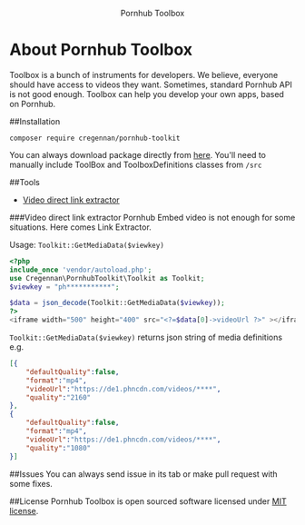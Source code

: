 <p align="center">
    Pornhub Toolbox
</p>

# About Pornhub Toolbox

Toolbox is a bunch of instruments for developers. We believe, everyone should have access to videos they want. Sometimes, standard Pornhub API is not good enough. Toolbox can help you develop your own apps, based on Pornhub.

##Installation
```composer
composer require cregennan/pornhub-toolkit
```
You can always download package directly from [here](https://github.com/Vasiliy-Makogon/Database/archive/refs/heads/master.zip). 
You'll need to manually include ToolBox and ToolboxDefinitions classes from `/src`


##Tools
 - [Video direct link extractor](#cdn-video-link-extractor)
 
 ###Video direct link extractor
 Pornhub Embed video is not enough for some situations. Here comes Link Extractor.
 
 Usage: `Toolkit::GetMediaData($viewkey)`
```php 
<?php
include_once 'vendor/autoload.php';
use Cregennan\PornhubToolkit\Toolkit as Toolkit;
$viewkey = "ph***********";

$data = json_decode(Toolkit::GetMediaData($viewkey));
?>
<iframe width="500" height="400" src="<?=$data[0]->videoUrl ?>" ></iframe>

```
`Toolkit::GetMediaData($viewkey)` returns json string of media definitions e.g. 
```json
[{
    "defaultQuality":false,
    "format":"mp4",
    "videoUrl":"https://de1.phncdn.com/videos/****",
    "quality":"2160"
},
{
    "defaultQuality":false,
    "format":"mp4",
    "videoUrl":"https://de1.phncdn.com/videos/****",
    "quality":"1080"
}]
```
##Issues
You can always send issue in its tab or make pull request with some fixes.

##License
Pornhub Toolbox is open sourced software licensed under [MIT license](https://opensource.org/licenses/MIT).


